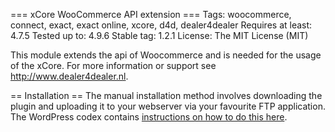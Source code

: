 === xCore WooCommerce API extension ===
Tags: woocommerce, connect, exact, exact online, xcore, d4d, dealer4dealer
Requires at least: 4.7.5
Tested up to: 4.9.6
Stable tag: 1.2.1
License: The MIT License (MIT)

This module extends the api of Woocommerce and is needed for the usage of the xCore. For more information or support see http://www.dealer4dealer.nl.

== Installation ==
The manual installation method involves downloading the plugin and uploading it to your webserver via your favourite FTP application. The WordPress codex contains [instructions on how to do this here](https://codex.wordpress.org/Managing_Plugins#Manual_Plugin_Installation).
